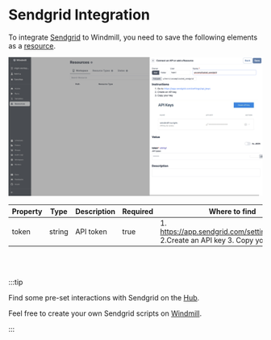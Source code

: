# Sendgrid Integration

To integrate [Sendgrid](https://sendgrid.com/) to Windmill, you need to save the following elements as a [resource](../core_concepts/3_resources_and_types/index.mdx).

![Add Sendgrid Resource](../assets/integrations/add-sendgrid.png.webp)

| Property | Type   | Description | Required | Where to find                                                                      |
| -------- | ------ | ----------- | -------- | ---------------------------------------------------------------------------------- |
| token    | string | API token   | true     | 1. https://app.sendgrid.com/settings/api_keys 2.Create an API key 3. Copy your key |

<br/><br/>

:::tip

Find some pre-set interactions with Sendgrid on the [Hub](https://hub.windmill.dev/integrations/sendgrid).

Feel free to create your own Sendgrid scripts on [Windmill](../getting_started/00_how_to_use_windmill/index.mdx).

:::
